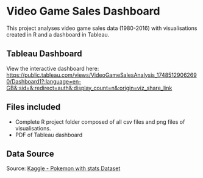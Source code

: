 # Video Game Sales Dashboard

This project analyses video game sales data (1980-2016) with visualisations created in R and a dashboard in Tableau.

## Tableau Dashboard

View the interactive dashboard here: https://public.tableau.com/views/VideoGameSalesAnalysis_17485129062690/Dashboard1?:language=en-GB&:sid=&:redirect=auth&:display_count=n&:origin=viz_share_link

## Files included
- Complete R project folder composed of all csv files and png files of visualisations.
- PDF of Tableau dashboard

## Data Source
Source: [Kaggle - Pokemon with stats Dataset]([https://www.kaggle.com/datasets/abcsds/pokemon?resource=download])
